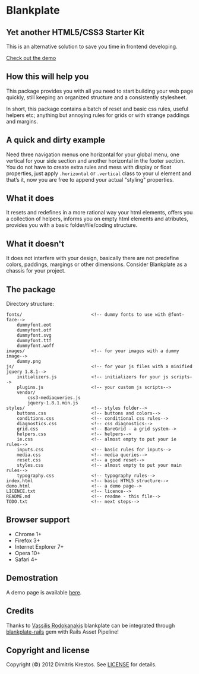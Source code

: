 # Blankplate

## Yet another HTML5/CSS3 Starter Kit
This is an alternative solution to save you time in frontend developing.

[Check out the demo][1]

## How this will help you

This package provides you with all you need to start building your web page quickly, still keeping an organized structure and a consistently stylesheet.

In short, this package contains a batch of reset and basic css rules, useful helpers etc; anything but annoying rules for grids or with strange paddings and margins.

## A quick and dirty example

Need three navigation menus one horizontal for your global menu, one vertical for your side section and another horizontal in the footer section.
You do not have to create extra rules and mess with display or float properties, just apply
`.horizontal` or `.vertical` class to your ul element and that’s it, now you are free to append your actual "styling" properties.

## What it does

It resets and redefines in a more rational way your html elements, offers you a collection of helpers, informs you on empty html elements and atributes, provides you with a basic folder/file/coding structure.

## What it doesn't

It does not interfere with your design, basically there are not predefine colors, paddings, margings or other dimensions. Consider Blankplate as a chassis for your project.

## The package

Directory structure:

    fonts/                          <!-- dummy fonts to use with @font-face-->
        dummyfont.eot
        dummyfont.otf
        dummyfont.svg
        dummyfont.ttf
        dummyfont.woff
    images/                         <!-- for your images with a dummy image-->
        dummy.png
    js/                             <!-- for your js files with a minified jquery 1.8.1-->
        initializers.js             <!-- initializers for your js scripts-->
        plugins.js                  <!-- your custom js scripts-->
        vendor/
            css3-mediaqueries.js
            jquery-1.8.1.min.js
    styles/                         <!-- styles folder-->
        buttons.css                 <!-- buttons and colors-->
        conditions.css              <!-- conditional css rules-->
        diagnostics.css             <!-- css diagnostics-->
        grid.css                    <!-- BareGrid - a grid system-->
        helpers.css                 <!-- helpers-->
        ie.css                      <!-- almost empty to put your ie rules-->
        inputs.css                  <!-- basic rules for inputs-->
        media.css                   <!-- media queries-->
        reset.css                   <!-- a good reset-->
        styles.css                  <!-- almost empty to put your main rules-->
        typography.css              <!-- typography rules-->
    index.html                      <!-- basic HTML5 structure-->
    demo.html                       <!-- a demo page-->
    LICENCE.txt                     <!-- licence-->
    README.md                       <!-- readme - this file-->
    TODO.txt                        <!-- next steps-->

## Browser support

 - Chrome 1+
 - Firefox 3+
 - Internet Explorer 7+
 - Opera 10+
 - Safari 4+

## Demostration

A demo page is available [here][1].

## Credits

Thanks to [Vassilis Rodokanakis][3] blankplate can be integrated through [blankplate-rails][4] gem with Rails Asset Pipeline!

## Copyright and license

Copyright (©) 2012 Dimitris Krestos. See [LICENSE][2] for details.

  [1]: https://dl.dropbox.com/u/28039153/blankplate/demo.html
  [2]: https://dl.dropbox.com/u/28039153/blankplate/LICENSE.txt
  [3]: https://github.com/vrodokanakis
  [4]: https://github.com/vrodokanakis/blankplate-rails